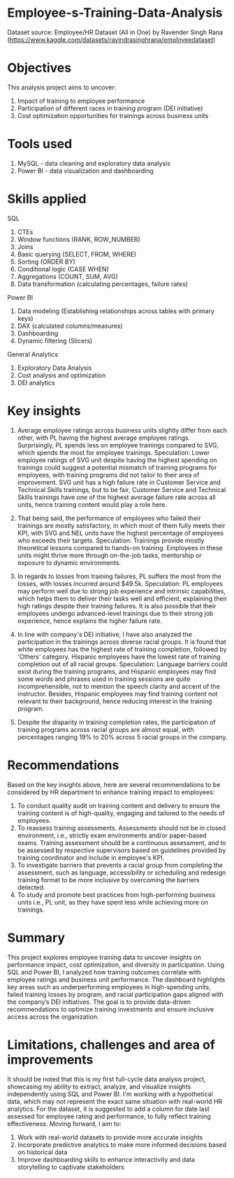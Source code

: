 # Employee-s-Training-Data-Analysis
Dataset source: Employee/HR Dataset (All in One) by Ravender Singh Rana (https://www.kaggle.com/datasets/ravindrasinghrana/employeedataset)

# Objectives 
This analysis project aims to uncover:
  1. Impact of training to employee performance
  2. Participation of different races in training program (DEI initiative)
  3. Cost optimization opportunities for trainings across business units

# Tools used
  1. MySQL - data cleaning and exploratory data analysis
  2. Power BI - data visualization and dashboarding

# Skills applied

SQL 
1. CTEs
2. Window functions (RANK, ROW_NUMBER)
3. Joins
4. Basic querying (SELECT, FROM, WHERE)
5. Sorting (ORDER BY)
6. Conditional logic (CASE WHEN)
7. Aggregations (COUNT, SUM, AVG)
8. Data transformation (calculating percentages, failure rates)

Power BI
1. Data modeling (Establishing relationships across tables with primary keys)
2. DAX (calculated columns/measures)
3. Dashboarding
4. Dynamic filtering (Slicers)

General Analytics
1. Exploratory Data Analysis
2. Cost analysis and optimization
3. DEI analytics

# Key insights
  1. Average employee ratings across business units slightly differ from each other, with PL having the highest average employee ratings. Surprisingly, PL spends less on employee trainings compared to SVG, which spends the most for employee trainings. 
Speculation: Lower employee ratings of SVG unit despite having the highest spending on trainings could suggest a potential mismatch of training programs for employees, with training programs did not tailor to their area of improvement. SVG unit has a high failure rate in Customer Service and Technical Skills trainings, but to be fair, Customer Service and Technical Skills trainings have one of the highest average failure rate across all units, hence training content would play a role here.

  2. That being said, the performance of employees who failed their trainings are mostly satisfactory, in which most of them fully meets their KPI, with SVG and NEL units have the highest percentage of employees who exceeds their targets.
Speculation: Trainings provide mostly theoretical lessons compared to hands-on training. Employees in these units might thrive more through on-the-job tasks, mentorship or exposure to dynamic environments.

  3. In regards to losses from training failures, PL suffers the most from the losses, with losses incurred around $49.5k.
Speculation: PL employees may perform well due to strong job experience and intrinsic capabilities, which helps them to deliver their tasks well and efficient, explaining their high ratings despite their training failures. It is also possible that their employees undergo advanced-level trainings due to their strong job experience, hence explains the higher failure rate.

  4. In line with company's DEI initiative, I have also analyzed the participation in the trainings across diverse racial groups. It is found that white employees has the highest rate of training completion, followed by 'Others' category. Hispanic employees have the lowest rate of training completion out of all racial groups.
Speculation: Language barriers could exist during the training programs, and Hispanic employees may find some words and phrases used in training sessions are quite incomprehensible, not to mention the speech clarity and accent of the instructor. Besides, Hispanic employees may find training content not relevant to their background, hence reducing interest in the training program.

  5. Despite the disparity in training completion rates, the participation of training programs across racial groups are almost equal, with percentages ranging 19% to 20% across 5 racial groups in the company.

# Recommendations

Based on the key insights above, here are several recommendations to be considered by HR department to enhance training impact to employees:

  1. To conduct quality audit on training content and delivery to ensure the training content is of high-quality, engaging and tailored to the needs of employees.
  2. To reassess training assessments. Assessments should not be in closed environment, i.e., strictly exam environments and/or paper-based exams. Training assessment should be a continuous assessment, and to be assessed by respective supervisors based on guidelines provided by training coordinator and include in employee's KPI.
  3. To investigate barriers that prevents a racial group from completing the assessment, such as language, accessibility or scheduling and redesign training format to be more inclusive by overcoming the barriers detected.
  4. To study and promote best practices from high-performing business units i.e., PL unit, as they have spent less while achieving more on trainings.

# Summary
This project explores employee training data to uncover insights on performance impact, cost optimization, and diversity in participation. Using SQL and Power BI, I analyzed how training outcomes correlate with employee ratings and business unit performance. The dashboard highlights key areas such as underperforming employees in high-spending units, failed training losses by program, and racial participation gaps aligned with the company’s DEI initiatives. The goal is to provide data-driven recommendations to optimize training investments and ensure inclusive access across the organization.

# Limitations, challenges and area of improvements
It should be noted that this is my first full-cycle data analysis project, showcasing my ability to extract, analyze, and visualize insights independently using SQL and Power BI. I'm working with a hypothetical data, which may not represent the exact same situation with real-world HR analytics. For the dataset, it is suggested to add a column for date last assessed for employee rating and performance, to fully reflect training effectiveness. Moving forward, I aim to:
  1. Work with real-world datasets to provide more accurate insights
  2. Incorporate predictive analytics to make more informed decisions based on historical data
  3. Improve dashboarding skills to enhance interactivity and data storytelling to captivate stakeholders
